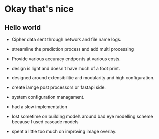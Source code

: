 # Okay that's nice

## Hello world

- Cipher data sent through network and file name logs.
- streamline the prediction process and add multi processing
- Provide various accuracy endpoints at various costs.

- design is light and doesn't have much of a foot print.
- designed around extensibilitie and modularity and high configuration.
- create iamge post processors on fastapi side.
- system configuration managament.
- had a slow implementation
- lost sometime on building models around bad eye modelling scheme because I used cascade models.
- spent a little too much on improving image overlay.
